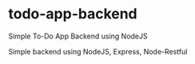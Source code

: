 # todo-app-backend
Simple To-Do App Backend using NodeJS

Simple backend using NodeJS, Express, Node-Restful
